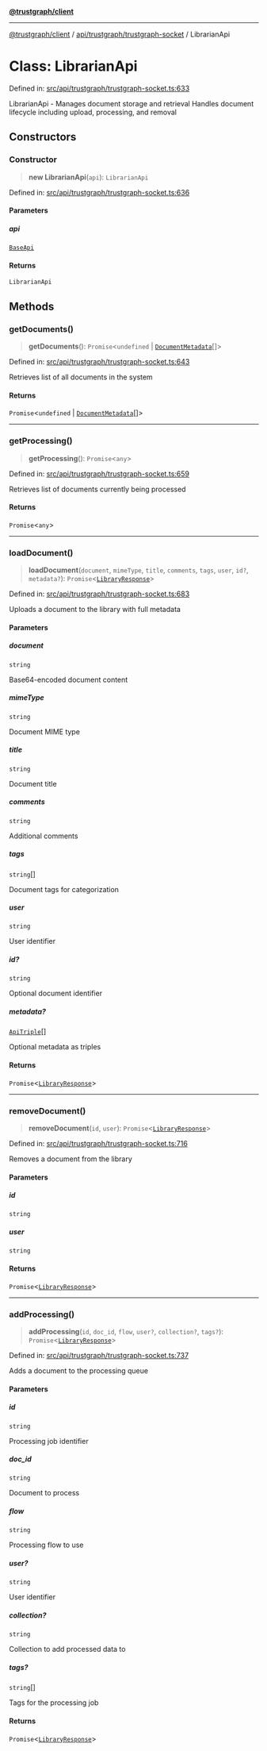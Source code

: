 [**@trustgraph/client**](../../../../README.md)

***

[@trustgraph/client](../../../../README.md) / [api/trustgraph/trustgraph-socket](../README.md) / LibrarianApi

# Class: LibrarianApi

Defined in: [src/api/trustgraph/trustgraph-socket.ts:633](https://github.com/trustgraph-ai/trustgraph-ts-client/blob/4700024d623d01d40c50072d60c021f3b6c60b54/src/api/trustgraph/trustgraph-socket.ts#L633)

LibrarianApi - Manages document storage and retrieval
Handles document lifecycle including upload, processing, and removal

## Constructors

### Constructor

> **new LibrarianApi**(`api`): `LibrarianApi`

Defined in: [src/api/trustgraph/trustgraph-socket.ts:636](https://github.com/trustgraph-ai/trustgraph-ts-client/blob/4700024d623d01d40c50072d60c021f3b6c60b54/src/api/trustgraph/trustgraph-socket.ts#L636)

#### Parameters

##### api

[`BaseApi`](BaseApi.md)

#### Returns

`LibrarianApi`

## Methods

### getDocuments()

> **getDocuments**(): `Promise`\<`undefined` \| [`DocumentMetadata`](../../../../index/interfaces/DocumentMetadata.md)[]\>

Defined in: [src/api/trustgraph/trustgraph-socket.ts:643](https://github.com/trustgraph-ai/trustgraph-ts-client/blob/4700024d623d01d40c50072d60c021f3b6c60b54/src/api/trustgraph/trustgraph-socket.ts#L643)

Retrieves list of all documents in the system

#### Returns

`Promise`\<`undefined` \| [`DocumentMetadata`](../../../../index/interfaces/DocumentMetadata.md)[]\>

***

### getProcessing()

> **getProcessing**(): `Promise`\<`any`\>

Defined in: [src/api/trustgraph/trustgraph-socket.ts:659](https://github.com/trustgraph-ai/trustgraph-ts-client/blob/4700024d623d01d40c50072d60c021f3b6c60b54/src/api/trustgraph/trustgraph-socket.ts#L659)

Retrieves list of documents currently being processed

#### Returns

`Promise`\<`any`\>

***

### loadDocument()

> **loadDocument**(`document`, `mimeType`, `title`, `comments`, `tags`, `user`, `id?`, `metadata?`): `Promise`\<[`LibraryResponse`](../../../../index/interfaces/LibraryResponse.md)\>

Defined in: [src/api/trustgraph/trustgraph-socket.ts:683](https://github.com/trustgraph-ai/trustgraph-ts-client/blob/4700024d623d01d40c50072d60c021f3b6c60b54/src/api/trustgraph/trustgraph-socket.ts#L683)

Uploads a document to the library with full metadata

#### Parameters

##### document

`string`

Base64-encoded document content

##### mimeType

`string`

Document MIME type

##### title

`string`

Document title

##### comments

`string`

Additional comments

##### tags

`string`[]

Document tags for categorization

##### user

`string`

User identifier

##### id?

`string`

Optional document identifier

##### metadata?

[`ApiTriple`](../../../../index/interfaces/ApiTriple.md)[]

Optional metadata as triples

#### Returns

`Promise`\<[`LibraryResponse`](../../../../index/interfaces/LibraryResponse.md)\>

***

### removeDocument()

> **removeDocument**(`id`, `user`): `Promise`\<[`LibraryResponse`](../../../../index/interfaces/LibraryResponse.md)\>

Defined in: [src/api/trustgraph/trustgraph-socket.ts:716](https://github.com/trustgraph-ai/trustgraph-ts-client/blob/4700024d623d01d40c50072d60c021f3b6c60b54/src/api/trustgraph/trustgraph-socket.ts#L716)

Removes a document from the library

#### Parameters

##### id

`string`

##### user

`string`

#### Returns

`Promise`\<[`LibraryResponse`](../../../../index/interfaces/LibraryResponse.md)\>

***

### addProcessing()

> **addProcessing**(`id`, `doc_id`, `flow`, `user?`, `collection?`, `tags?`): `Promise`\<[`LibraryResponse`](../../../../index/interfaces/LibraryResponse.md)\>

Defined in: [src/api/trustgraph/trustgraph-socket.ts:737](https://github.com/trustgraph-ai/trustgraph-ts-client/blob/4700024d623d01d40c50072d60c021f3b6c60b54/src/api/trustgraph/trustgraph-socket.ts#L737)

Adds a document to the processing queue

#### Parameters

##### id

`string`

Processing job identifier

##### doc\_id

`string`

Document to process

##### flow

`string`

Processing flow to use

##### user?

`string`

User identifier

##### collection?

`string`

Collection to add processed data to

##### tags?

`string`[]

Tags for the processing job

#### Returns

`Promise`\<[`LibraryResponse`](../../../../index/interfaces/LibraryResponse.md)\>
